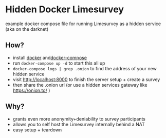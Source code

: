 # Hidden Docker Limesurvey
example docker compose file for running Limesurvey as a hidden service (aka on the darknet)

## How?
- install [docker](https://store.docker.com/search?type=edition&offering=community) and[docker-compose](https://docs.docker.com/compose/install/)
- run ```docker-compose up -d``` to start this all up
- ```docker-compose logs | grep .onion``` to find the address of your new hidden service
- visit  [http://localhost:8000](http://localhost:8000) to finish the server setup + create a survey
- then share the .onion url  (or use a hidden services gateway like https://onion.to/ )

## Why?
- grants even more anonymity+deniability to survey participants
- allows you to self host the Limesurvey internally behind a NAT
- easy setup + teardown